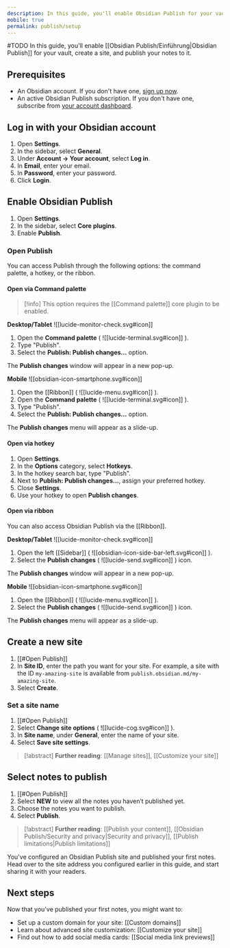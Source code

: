 ```yaml
---
description: In this guide, you'll enable Obsidian Publish for your vault, create a site, and publish your notes to it.
mobile: true
permalink: publish/setup
---
```

#TODO
In this guide, you'll enable [[Obsidian Publish/Einführung|Obsidian Publish]] for your vault, create a site, and publish your notes to it.

## Prerequisites

- An Obsidian account. If you don't have one, [sign up now](https://obsidian.md/auth?returnto=%2Faccount%2Fpublish#signup).
- An active Obsidian Publish subscription. If you don't have one, subscribe from [your account dashboard](https://obsidian.md/account/publish).

## Log in with your Obsidian account

1. Open **Settings**.
2. In the sidebar, select **General**.
3. Under **Account → Your account**, select **Log in**.
4. In **Email**, enter your email.
5. In **Password**, enter your password.
6. Click **Login**.

## Enable Obsidian Publish

1. Open **Settings**.
2. In the sidebar, select **Core plugins**.
3. Enable **Publish**.

### Open Publish

You can access Publish through the following options: the command palette, a hotkey, or the ribbon.

#### Open via Command palette

> [!info] This option requires the [[Command palette]] core plugin to be enabled.

**Desktop/Tablet** ![[lucide-monitor-check.svg#icon]]

1. Open the **Command palette** ( ![[lucide-terminal.svg#icon]] ).
2. Type "Publish".
3. Select the **Publish: Publish changes...** option.

The **Publish changes** window will appear in a new pop-up.

**Mobile** ![[obsidian-icon-smartphone.svg#icon]]

1. Open the [[Ribbon]] ( ![[lucide-menu.svg#icon]] ).
2. Open the **Command palette** ( ![[lucide-terminal.svg#icon]] ).
3. Type "Publish".
4. Select the **Publish: Publish changes...** option.

The **Publish changes** menu will appear as a slide-up.

#### Open via hotkey

1. Open **Settings**.
2. In the **Options** category, select **Hotkeys**.
3. In the hotkey search bar, type "Publish".
4. Next to **Publish: Publish changes...**, assign your preferred hotkey.
5. Close **Settings**.
6. Use your hotkey to open **Publish changes**.

#### Open via ribbon

You can also access Obsidian Publish via the [[Ribbon]].

**Desktop/Tablet** ![[lucide-monitor-check.svg#icon]]

1. Open the left [[Sidebar]] ( ![[obsidian-icon-side-bar-left.svg#icon]] ).
2. Select the **Publish changes** ( ![[lucide-send.svg#icon]] ) icon.

The **Publish changes** window will appear in a new pop-up.

**Mobile** ![[obsidian-icon-smartphone.svg#icon]]

1. Open the [[Ribbon]] ( ![[lucide-menu.svg#icon]] ).
2. Select the **Publish changes** ( ![[lucide-send.svg#icon]] ) icon.

The **Publish changes** menu will appear as a slide-up.

## Create a new site

1. [[#Open Publish]]
2. In **Site ID**, enter the path you want for your site. For example, a site with the ID `my-amazing-site` is available from `publish.obsidian.md/my-amazing-site`.
3. Select **Create**.
### Set a site name

1. [[#Open Publish]]
2. Select **Change site options** ( ![[lucide-cog.svg#icon]] ).
3. In **Site name**, under **General**, enter the name of your site.
4. Select **Save site settings**.

> [!abstract] **Further reading**: [[Manage sites]], [[Customize your site]]
 
## Select notes to publish

1. [[#Open Publish]]
2. Select **NEW** to view all the notes you haven’t published yet.
3. Choose the notes you want to publish.
4. Select **Publish**.

> [!abstract] **Further reading**: [[Publish your content]], [[Obsidian Publish/Security and privacy|Security and privacy]], [[Publish limitations|Publish limitations]]

You've configured an Obsidian Publish site and published your first notes. Head over to the site address you configured earlier in this guide, and start sharing it with your readers.

## Next steps

Now that you've published your first notes, you might want to:
- Set up a custom domain for your site: [[Custom domains]]
- Learn about advanced site customization: [[Customize your site]]
- Find out how to add social media cards: [[Social media link previews]]
